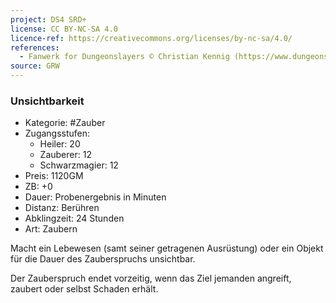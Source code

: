 ```yaml
---
project: DS4 SRD+
license: CC BY-NC-SA 4.0
licence-ref: https://creativecommons.org/licenses/by-nc-sa/4.0/
references: 
  - Fanwerk for Dungeonslayers © Christian Kennig (https://www.dungeonslayers.net/)
source: GRW
---
```


### Unsichtbarkeit

- Kategorie: #Zauber
- Zugangsstufen:
  - Heiler: 20
  - Zauberer: 12
  - Schwarzmagier: 12
- Preis: 1120GM
- ZB: +0
- Dauer: Probenergebnis in Minuten
- Distanz: Berühren
- Abklingzeit: 24 Stunden
- Art: Zaubern

Macht ein Lebewesen (samt seiner getragenen Ausrüstung) oder ein Objekt für die Dauer des Zauberspruchs unsichtbar.

Der Zauberspruch endet vorzeitig, wenn das Ziel jemanden angreift, zaubert oder selbst Schaden erhält.

